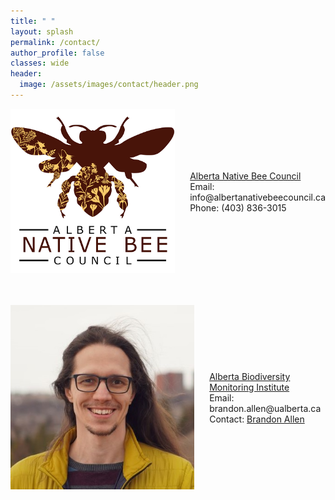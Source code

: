 ```yaml
---
title: " "
layout: splash
permalink: /contact/
author_profile: false
classes: wide
header:
  image: /assets/images/contact/header.png
---
```


<html>
  <head>
    <title>ANBC</title>
  </head>
  <style>
  .container {
  display: flex;
  align-items: center;
  justify-content: center
}

img {
  max-width: 100%;
  max-height:100%;
}

.text {
  font-size: 20px;
  padding-left: 20px;
}
  </style>
  <body>
    <div class="container">
      <div class="image">
        <img src="/assets/images/contact/ANBC.png">
      </div>
      <div class="text">
<ul style="list-style-type: none">
   <li><a href="https://www.albertanativebeecouncil.ca/">Alberta Native Bee Council</a></li>
   <li>Email: info@albertanativebeecouncil.ca</li>
   <li>Phone: (403) 836-3015</li>
</ul>
      </div>
    </div>
  </body>
</html>

<br>
<br>

<html>
  <head>
    <title>ABMI</title>
  </head>
  <style>
  .container {
  display: flex;
  align-items: center;
  justify-content: center
}

img {
  max-width: 100%;
  max-height:100%;
}

.text {
  font-size: 20px;
  padding-left: 10px;
}
  </style>
  <body>
    <div class="container">
      <div class="image">
        <img src="/assets/images/contact/profile-photo.png">
      </div>
      <div class="text">
<ul style="list-style-type: none">
   <li><a href="https://abmi.ca/">Alberta Biodiversity Monitoring Institute</a></li>
   <li>Email: brandon.allen@ualberta.ca</li>
   <li>Contact: <a href="https://beallen.github.io/">Brandon Allen</a></li>
</ul>
      </div>
    </div>
  </body>
</html>